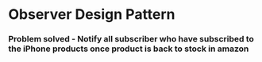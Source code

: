 # **Observer Design Pattern**
### **Problem solved** - Notify all subscriber who have subscribed to the iPhone products once product is back to stock in amazon